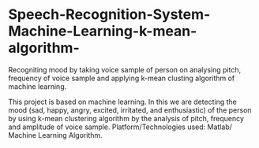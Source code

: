 # Speech-Recognition-System-Machine-Learning-k-mean-algorithm-
Recogniting mood by taking voice sample of person on analysing pitch, frequency of voice sample and 
applying k-mean clusting algorithm of machine learning.


This project is based on machine learning. In this we are detecting 
the mood (sad, happy, angry, excited, irritated, and enthusiastic) of the person by using k-mean 
clustering algorithm by the analysis of pitch, frequency and amplitude of voice sample.
Platform/Technologies used: Matlab/ Machine Learning Algorithm.
